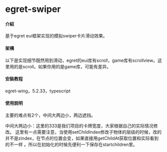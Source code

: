 # egret-swiper

#### 介紹
基于egret eui框架实现的模拟swiper卡片滑动效果。

#### 架構
以下是实现细节既然用到滑动，egret的eui库有scroll，game库有scrollview。这里用的是scroll。如果你用的是game库，可能有差异。


#### 安裝教程
egret-wing，5.2.33，typescript

#### 使用說明
主要的难点有2个，中间大两边小，两边遮挡。

中间大两边小：这里的333是我们项目的卡牌宽度，大家根据自己的实际情况修改。
这里有一点需要注意，当使用setChildIndex修改子物体的层级的时候，改的并不是zindex，在节点的位置会变，如果直接用getChildAt获取位置和实际看到的不一样 。所以在初始化的时候先便利一下保存在startchildren里。

